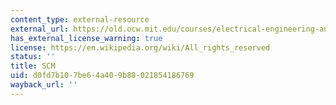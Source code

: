 ```yaml
---
content_type: external-resource
external_url: https://old.ocw.mit.edu/courses/electrical-engineering-and-computer-science/6-001-structure-and-interpretation-of-computer-programs-spring-2005/projects/prisoner.scm
has_external_license_warning: true
license: https://en.wikipedia.org/wiki/All_rights_reserved
status: ''
title: SCM
uid: d0fd7b10-7be6-4a40-9b88-021854186769
wayback_url: ''
---
```

